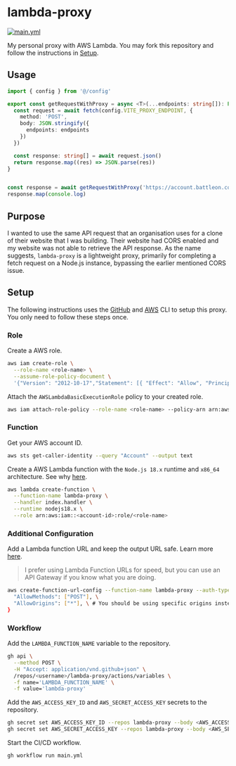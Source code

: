 # lambda-proxy

[![main.yml](https://github.com/winstxnhdw/lambda-proxy/actions/workflows/main.yml/badge.svg)](https://github.com/winstxnhdw/lambda-proxy/actions/workflows/main.yml)

My personal proxy with AWS Lambda. You may fork this repository and follow the instructions in [Setup](#setup).

## Usage

```ts
import { config } from '@/config'

export const getRequestWithProxy = async <T>(...endpoints: string[]): Promise<T[]> => {
  const request = await fetch(config.VITE_PROXY_ENDPOINT, {
    method: 'POST',
    body: JSON.stringify({
      endpoints: endpoints
    })
  })

  const response: string[] = await request.json()
  return response.map((res) => JSON.parse(res))
}


const response = await getRequestWithProxy('https://account.battleon.com/charpage/details?id=53251829')
response.map(console.log)
```

## Purpose

I wanted to use the same API request that an organisation uses for a clone of their website that I was building. Their website had CORS enabled and my website was not able to retrieve the API response. As the name suggests, `lambda-proxy` is a lightweight proxy, primarily for completing a fetch request on a Node.js instance, bypassing the earlier mentioned CORS issue.

## Setup

The following instructions uses the [GitHub](https://cli.github.com/) and [AWS](https://docs.aws.amazon.com/cli/latest/userguide/getting-started-install.html) CLI to setup this proxy. You only need to follow these steps once.

### Role

Create a AWS role.

```bash
aws iam create-role \
  --role-name <role-name> \
  --assume-role-policy-document \
  '{"Version": "2012-10-17","Statement": [{ "Effect": "Allow", "Principal": {"Service": "lambda.amazonaws.com"}, "Action": "sts:AssumeRole"}]}'
```

Attach the `AWSLambdaBasicExecutionRole` policy to your created role.

```bash
aws iam attach-role-policy --role-name <role-name> --policy-arn arn:aws:iam::aws:policy/service-role/AWSLambdaBasicExecutionRole
```

### Function

Get your AWS account ID.

```bash
aws sts get-caller-identity --query "Account" --output text
```

Create a AWS Lambda function with the `Node.js 18.x` runtime and `x86_64` architecture. See why [here](https://www.amanox.ch/en/awslambda/).

```bash
aws lambda create-function \
  --function-name lambda-proxy \
  --handler index.handler \
  --runtime nodejs18.x \
  --role arn:aws:iam::<account-id>:role/<role-name>
```

### Additional Configuration

Add a Lambda function URL and keep the output URL safe. Learn more [here](https://docs.aws.amazon.com/cli/latest/reference/lambda/create-function-url-config.html).

> I prefer using Lambda Function URLs for speed, but you can use an API Gateway if you know what you are doing.

```bash
aws create-function-url-config --function-name lambda-proxy --auth-type NONE --cors { \
  "AllowMethods": ["POST"], \
  "AllowOrigins": ["*"], \ # You should be using specific origins instead
}
```

### Workflow

Add the `LAMBDA_FUNCTION_NAME` variable to the repository.

```bash
gh api \
  --method POST \
  -H "Accept: application/vnd.github+json" \
  /repos/<username>/lambda-proxy/actions/variables \
  -f name='LAMBDA_FUNCTION_NAME' \
  -f value='lambda-proxy'
 ```

Add the `AWS_ACCESS_KEY_ID` and `AWS_SECRET_ACCESS_KEY` secrets to the repository.

```bash
gh secret set AWS_ACCESS_KEY_ID --repos lambda-proxy --body <AWS_ACCESS_KEY_ID>
gh secret set AWS_SECRET_ACCESS_KEY --repos lambda-proxy --body <AWS_SECRET_ACCESS_KEY>
```

Start the CI/CD workflow.

```bash
gh workflow run main.yml
```
